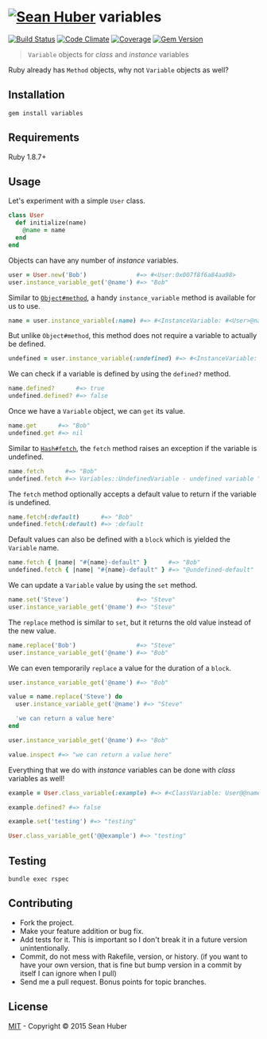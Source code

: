 # [![Sean Huber](https://cloud.githubusercontent.com/assets/2419/6550752/832d9a64-c5ea-11e4-9717-6f9aa6e023b5.png)](https://github.com/shuber) variables

[![Build Status](https://secure.travis-ci.org/shuber/variables.svg)](http://travis-ci.org/shuber/variables) [![Code Climate](https://codeclimate.com/github/shuber/variables/badges/gpa.svg)](https://codeclimate.com/github/shuber/variables) [![Coverage](https://codeclimate.com/github/shuber/variables/badges/coverage.svg)](https://codeclimate.com/github/shuber/variables) [![Gem Version](https://badge.fury.io/rb/variables.svg)](http://badge.fury.io/rb/variables)

> `Variable` objects for *class* and *instance* variables

Ruby already has `Method` objects, why not `Variable` objects as well?


## Installation

```
gem install variables
```


## Requirements

Ruby 1.8.7+


## Usage

Let's experiment with a simple `User` class.

```ruby
class User
  def initialize(name)
    @name = name
  end
end
```

Objects can have any number of *instance* variables. 

```ruby
user = User.new('Bob')              #=> #<User:0x007f8f6a84aa98>
user.instance_variable_get('@name') #=> "Bob"
```

Similar to [`Object#method`](http://ruby-doc.org/core-1.8.7/Object.html#method-i-method), a handy `instance_variable` method is available for us to use.

```ruby
name = user.instance_variable(:name) #=> #<InstanceVariable: #<User>@name>
```

But unlike `Object#method`, this method does not require a variable to actually be defined.

```ruby
undefined = user.instance_variable(:undefined) #=> #<InstanceVariable: #<User>@undefined>
```

We can check if a variable is defined by using the `defined?` method.

```ruby
name.defined?      #=> true
undefined.defined? #=> false
```

Once we have a `Variable` object, we can `get` its value.

```ruby
name.get      #=> "Bob"
undefined.get #=> nil
```

Similar to [`Hash#fetch`](http://ruby-doc.org/core-1.9.3/Hash.html#method-i-fetch), the `fetch` method raises an exception if the variable is undefined.

```ruby
name.fetch      #=> "Bob"
undefined.fetch #=> Variables::UndefinedVariable - undefined variable "undefined"
```

The `fetch` method optionally accepts a default value to return if the variable is undefined.

```ruby
name.fetch(:default)      #=> "Bob"
undefined.fetch(:default) #=> :default
```

Default values can also be defined with a `block` which is yielded the `Variable` name.

```ruby
name.fetch { |name| "#{name}-default" }      #=> "Bob"
undefined.fetch { |name| "#{name}-default" } #=> "@undefined-default"
```

We can update a `Variable` value by using the `set` method.

```ruby
name.set('Steve')                   #=> "Steve"
user.instance_variable_get('@name') #=> "Steve"
```

The `replace` method is similar to `set`, but it returns the old value instead of the new value.

```ruby
name.replace('Bob')                 #=> "Steve"
user.instance_variable_get('@name') #=> "Bob"
```

We can even temporarily `replace` a value for the duration of a `block`.

```ruby
user.instance_variable_get('@name') #=> "Bob"

value = name.replace('Steve') do
  user.instance_variable_get('@name') #=> "Steve"

  'we can return a value here'
end

user.instance_variable_get('@name') #=> "Bob"

value.inspect #=> "we can return a value here"
```

Everything that we do with *instance* variables can be done with *class* variables as well!

```ruby
example = User.class_variable(:example) #=> #<ClassVariable: User@@name>

example.defined? #=> false

example.set('testing') #=> "testing"

User.class_variable_get('@@example') #=> "testing"
```


## Testing

```
bundle exec rspec
```


## Contributing

* Fork the project.
* Make your feature addition or bug fix.
* Add tests for it. This is important so I don't break it in a future version unintentionally.
* Commit, do not mess with Rakefile, version, or history. (if you want to have your own version, that is fine but bump version in a commit by itself I can ignore when I pull)
* Send me a pull request. Bonus points for topic branches.


## License

[MIT](https://github.com/shuber/variables/blob/master/LICENSE)  - Copyright © 2015 Sean Huber
